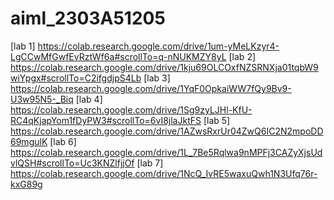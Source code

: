 # aiml_2303A51205
[lab 1] https://colab.research.google.com/drive/1um-yMeLKzyr4-LgCCwMfGwfEvRztWf6a#scrollTo=q-nNUKMZY8yL
[lab 2] https://colab.research.google.com/drive/1kju69OLCOxfNZSRNXja01tqbW9wiYpgx#scrollTo=C2ifgdjpS4Lb 
[lab 3] https://colab.research.google.com/drive/1YqF0OpkaiWW7fQy9Bv9-U3w95N5-_Biq
[lab 4] https://colab.research.google.com/drive/1Sg9zyLJHl-KfU-RC4qKjapYom1fDyPW3#scrollTo=6vI8jlaJktFS
[lab 5] https://colab.research.google.com/drive/1AZwsRxrUr04ZwQ6IC2N2mpoDD69mgulK
[lab 6] https://colab.research.google.com/drive/1L_7Be5Rqlwa9nMPFj3CAZyXjsUdvlQSH#scrollTo=Uc3KNZlfjjOf
[lab 7] https://colab.research.google.com/drive/1NcQ_IvRE5waxuQwh1N3Ufq76r-kxG89g
